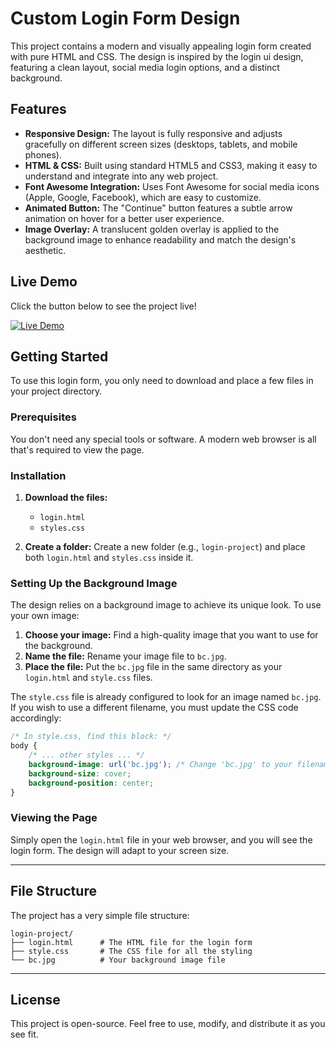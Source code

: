 # Custom Login Form Design

This project contains a modern and visually appealing login form created with pure HTML and CSS. The design is inspired by the login ui design, featuring a clean layout, social media login options, and a distinct background.

## Features

  * **Responsive Design:** The layout is fully responsive and adjusts gracefully on different screen sizes (desktops, tablets, and mobile phones).
  * **HTML & CSS:** Built using standard HTML5 and CSS3, making it easy to understand and integrate into any web project.
  * **Font Awesome Integration:** Uses Font Awesome for social media icons (Apple, Google, Facebook), which are easy to customize.
  * **Animated Button:** The "Continue" button features a subtle arrow animation on hover for a better user experience.
  * **Image Overlay:** A translucent golden overlay is applied to the background image to enhance readability and match the design's aesthetic.
## Live Demo

Click the button below to see the project live!

[![Live Demo](https://img.shields.io/badge/Live_Demo-blue?style=for-the-badge)](https://khalid-randhawa.web.app/apps-projects/Login-Project/index3.html)

## Getting Started

To use this login form, you only need to download and place a few files in your project directory.

### Prerequisites

You don't need any special tools or software. A modern web browser is all that's required to view the page.

### Installation

1.  **Download the files:**

      * `login.html`
      * `styles.css`

2.  **Create a folder:** Create a new folder (e.g., `login-project`) and place both `login.html` and `styles.css` inside it.

### Setting Up the Background Image

The design relies on a background image to achieve its unique look. To use your own image:

1.  **Choose your image:** Find a high-quality image that you want to use for the background.
2.  **Name the file:** Rename your image file to `bc.jpg`.
3.  **Place the file:** Put the `bc.jpg` file in the same directory as your `login.html` and `style.css` files.

The `style.css` file is already configured to look for an image named `bc.jpg`. If you wish to use a different filename, you must update the CSS code accordingly:

```css
/* In style.css, find this block: */
body {
    /* ... other styles ... */
    background-image: url('bc.jpg'); /* Change 'bc.jpg' to your filename */
    background-size: cover;
    background-position: center;
}
```

### Viewing the Page

Simply open the `login.html` file in your web browser, and you will see the login form. The design will adapt to your screen size.

-----

## File Structure

The project has a very simple file structure:

```
login-project/
├── login.html      # The HTML file for the login form
├── style.css       # The CSS file for all the styling
└── bc.jpg          # Your background image file
```

-----

## License

This project is open-source. Feel free to use, modify, and distribute it as you see fit.
